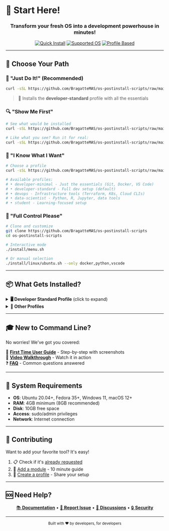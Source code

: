 # 🚀 Start Here!

<div align="center">

### Transform your fresh OS into a development powerhouse in minutes!

[![Quick Install](https://img.shields.io/badge/Quick%20Install-5%20minutes-success?style=for-the-badge)](install/quick-start.sh)
[![Supported OS](https://img.shields.io/badge/Linux%20|%20Windows%20|%20macOS-blue?style=for-the-badge)](docs/getting-started/supported-systems.md)
[![Profile Based](https://img.shields.io/badge/Profile%20Based-Customizable-orange?style=for-the-badge)](profiles/)

</div>

---

## 🎯 Choose Your Path

### 🏃 "Just Do It!" (Recommended)
```bash
curl -sSL https://github.com/BragatteMAS/os-postinstall-scripts/raw/main/install/quick-start.sh | bash
```
> 🎨 Installs the **developer-standard** profile with all the essentials

### 🔍 "Show Me First"
```bash
# See what would be installed
curl -sSL https://github.com/BragatteMAS/os-postinstall-scripts/raw/main/install/quick-start.sh | bash -s -- --preview

# Like what you see? Run it for real:
curl -sSL https://github.com/BragatteMAS/os-postinstall-scripts/raw/main/install/quick-start.sh | bash
```

### 🎨 "I Know What I Want"
```bash
# Choose a profile
curl -sSL https://github.com/BragatteMAS/os-postinstall-scripts/raw/main/install/quick-start.sh | bash -s -- --profile devops

# Available profiles:
# • developer-minimal - Just the essentials (Git, Docker, VS Code)
# • developer-standard - Full dev setup (default)
# • devops - Infrastructure tools (Terraform, K8s, Cloud CLIs)  
# • data-scientist - Python, R, Jupyter, data tools
# • student - Learning-focused setup
```

### 🔧 "Full Control Please"
```bash
# Clone and customize
git clone https://github.com/BragatteMAS/os-postinstall-scripts
cd os-postinstall-scripts

# Interactive mode
./install/menu.sh

# Or manual selection
./install/linux/ubuntu.sh --only docker,python,vscode
```

---

## 📦 What Gets Installed?

<details>
<summary><b>🖥️ Developer Standard Profile</b> (click to expand)</summary>

### Development Tools
- 🐙 Git + GitHub CLI
- 🐳 Docker + Docker Compose  
- 📝 VS Code + Extensions
- 🦀 Rust toolchain + modern CLI tools
- 🐍 Python 3 + pip + poetry
- 📦 Node.js + npm + yarn
- ☕ Java (OpenJDK)

### Shell Enhancement  
- 🚀 Zsh + Oh My Zsh
- ⭐ Starship prompt
- 🔧 Modern CLI replacements (eza, bat, ripgrep, etc.)

### Productivity
- 🔥 Flameshot (screenshots)
- ⏰ Timeshift (backups)
- 📊 Htop, Btop (monitoring)

[See full list →](docs/getting-started/what-gets-installed.md)

</details>

<details>
<summary><b>🚀 Other Profiles</b></summary>

| Profile | Best For | Key Tools |
|---------|----------|-----------|
| `minimal` | Quick setups | Git, Docker, VS Code |
| `devops` | Infrastructure | Terraform, Ansible, K8s tools |
| `data-scientist` | ML/Data | Python, R, Jupyter, GPU tools |
| `student` | Learning | Multiple languages, educational tools |

[Create custom profile →](docs/guides/create-your-profile.md)

</details>

---

## 🎓 New to Command Line?

No worries! We've got you covered:

📖 **[First Time User Guide](docs/getting-started/first-time-users.md)** - Step-by-step with screenshots  
🎥 **[Video Walkthrough](https://youtube.com/...)** - Watch it in action  
❓ **[FAQ](docs/getting-started/faq.md)** - Common questions answered  

---

## 🚨 System Requirements

- **OS**: Ubuntu 20.04+, Fedora 35+, Windows 11, macOS 12+
- **RAM**: 4GB minimum (8GB recommended)
- **Disk**: 10GB free space
- **Access**: sudo/admin privileges
- **Network**: Internet connection

---

## 🤝 Contributing

Want to add your favorite tool? It's easy!

1. 📋 Check if it's [already requested](https://github.com/BragatteMAS/os-postinstall-scripts/issues?q=is%3Aissue+label%3Atool-request)
2. 🧩 [Add a module](docs/guides/add-new-tool.md) - 10 minute guide
3. 🎨 [Create a profile](docs/guides/create-your-profile.md) - Share your setup

---

## 🆘 Need Help?

<div align="center">

[📚 **Documentation**](docs/) • [🐛 **Report Issue**](https://github.com/BragatteMAS/os-postinstall-scripts/issues) • [💬 **Discussions**](https://github.com/BragatteMAS/os-postinstall-scripts/discussions) • [🔒 **Security**](SECURITY.md)

</div>

---

<div align="center">
<sub>Built with ❤️ by developers, for developers</sub>
</div>